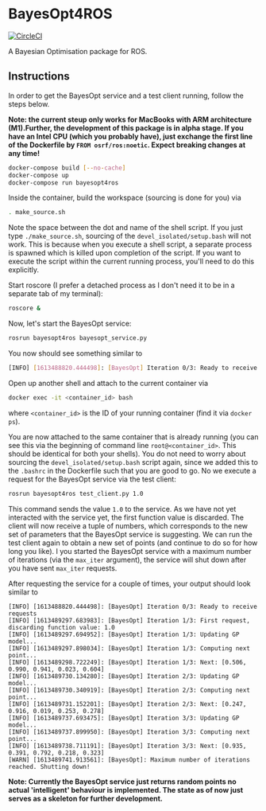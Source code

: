 # BayesOpt4ROS

[![CircleCI](https://circleci.com/gh/lukasfro/bayesopt4ros.svg?style=shield&circle-token=455400e23bd646c26570706fcdae8b01c3d3611f)]([<>](https://app.circleci.com/pipelines/github/lukasfro/bayesopt4ros))

A Bayesian Optimisation package for ROS. 

## Instructions

In order to get the BayesOpt service and a test client running, follow the steps below.

**Note: the current steup only works for MacBooks with ARM architecture (M1).Further, the development of this package is in alpha stage. If you have an Intel CPU (which you probably have), just exchange the first line of the Dockerfile by `FROM osrf/ros:noetic`. Expect breaking changes at any time!**

```bash
docker-compose build [--no-cache]
docker-compose up
docker-compose run bayesopt4ros
```

Inside the container, build the workspace (sourcing is done for you) via
```bash
. make_source.sh
```
Note the space between the dot and name of the shell script. If you just type `./make_source.sh`, sourcing of the `devel_isolated/setup.bash` will not work. This is because when you execute a shell script, a separate process is spawned which is killed upon completion of the script. If you want to execute the script within the current running process, you'll need to do this explicitly.

Start roscore (I prefer a detached process as I don't need it to be in a separate tab of my terminal):
```bash
roscore &
```

Now, let's start the BayesOpt service:
```bash
rosrun bayesopt4ros bayesopt_service.py
```

You now should see something similar to 
```bash
[INFO] [1613488820.444498]: [BayesOpt] Iteration 0/3: Ready to receive requests
```

Open up another shell and attach to the current container via
```bash
docker exec -it <container_id> bash
```
where `<container_id>` is the ID of your running container (find it via `docker ps`). 

You are now attached to the same container that is already running (you can see this via the beginning of command line `root@<container_id>`. This should be identical for both your shells).
You do not need to worry about sourcing the `devel_isolated/setup.bash` script again, since we added this to the `.bashrc` in the Dockerfile such that you are good to go.
No we execute a request for the BayesOpt service via the test client:
```bash
rosrun bayesopt4ros test_client.py 1.0
```
This command sends the value `1.0` to the service. As we have not yet interacted with the service yet, the first function value is discarded. The client will now receive a tuple of numbers, which corresponds to the new set of parameters that the BayesOpt service is suggesting.
We can run the test client again to obtain a new set of points (and continue to do so for how long you like). I you started the BayesOpt service with a maximum number of iterations (via the `max_iter` argument), the service will shut down after you have sent `max_iter` requests. 

After requesting the service for a couple of times, your output should look similar to
```
[INFO] [1613488820.444498]: [BayesOpt] Iteration 0/3: Ready to receive requests
[INFO] [1613489297.683983]: [BayesOpt] Iteration 1/3: First request, discarding function value: 1.0
[INFO] [1613489297.694952]: [BayesOpt] Iteration 1/3: Updating GP model...
[INFO] [1613489297.898034]: [BayesOpt] Iteration 1/3: Computing next point...
[INFO] [1613489298.722249]: [BayesOpt] Iteration 1/3: Next: [0.506, 0.990, 0.941, 0.023, 0.604]
[INFO] [1613489730.134280]: [BayesOpt] Iteration 2/3: Updating GP model...
[INFO] [1613489730.340919]: [BayesOpt] Iteration 2/3: Computing next point...
[INFO] [1613489731.152201]: [BayesOpt] Iteration 2/3: Next: [0.247, 0.916, 0.019, 0.253, 0.278]
[INFO] [1613489737.693475]: [BayesOpt] Iteration 3/3: Updating GP model...
[INFO] [1613489737.899950]: [BayesOpt] Iteration 3/3: Computing next point...
[INFO] [1613489738.711191]: [BayesOpt] Iteration 3/3: Next: [0.935, 0.391, 0.792, 0.218, 0.323]
[WARN] [1613489741.913561]: [BayesOpt]: Maximum number of iterations reached. Shutting down!
```

**Note: Currently the BayesOpt service just returns random points no actual 'intelligent' behaviour is implemented. The state as of now just serves as a skeleton for further development.**

